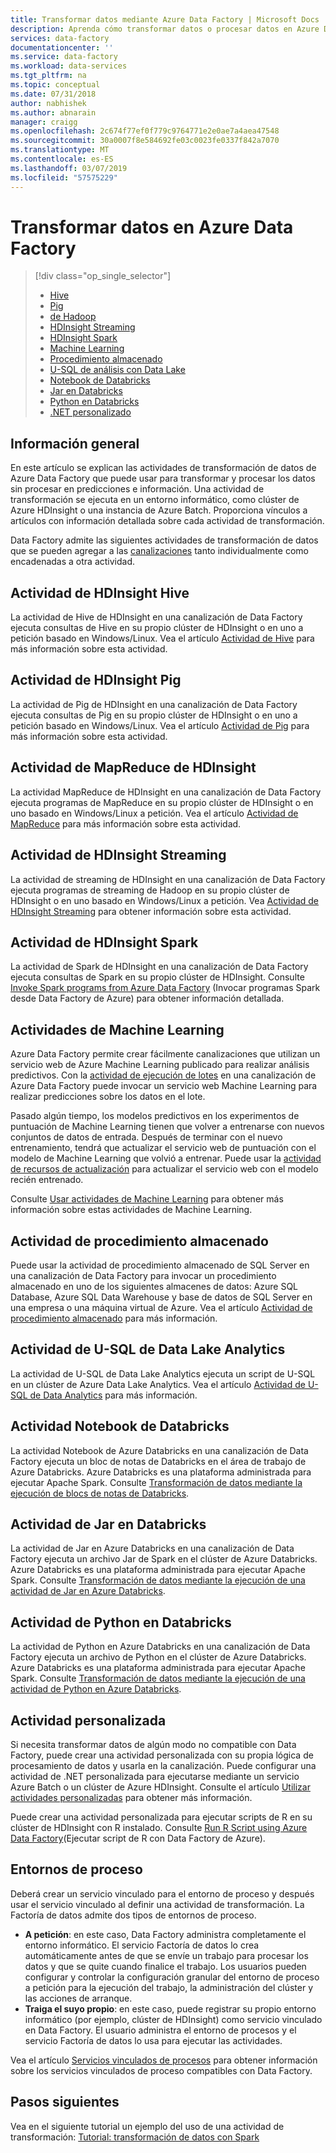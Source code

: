 ```yaml
---
title: Transformar datos mediante Azure Data Factory | Microsoft Docs
description: Aprenda cómo transformar datos o procesar datos en Azure Data Factory mediante Hadoop, Machine Learning o Azure Data Lake Analytics.
services: data-factory
documentationcenter: ''
ms.service: data-factory
ms.workload: data-services
ms.tgt_pltfrm: na
ms.topic: conceptual
ms.date: 07/31/2018
author: nabhishek
ms.author: abnarain
manager: craigg
ms.openlocfilehash: 2c674f77ef0f779c9764771e2e0ae7a4aea47548
ms.sourcegitcommit: 30a0007f8e584692fe03c0023fe0337f842a7070
ms.translationtype: MT
ms.contentlocale: es-ES
ms.lasthandoff: 03/07/2019
ms.locfileid: "57575229"
---
```

# <a name="transform-data-in-azure-data-factory"></a>Transformar datos en Azure Data Factory
> [!div class="op_single_selector"]
> * [Hive](transform-data-using-hadoop-hive.md)  
> * [Pig](transform-data-using-hadoop-pig.md)  
> * [de Hadoop](transform-data-using-hadoop-map-reduce.md)  
> * [HDInsight Streaming](transform-data-using-hadoop-streaming.md)
> * [HDInsight Spark](transform-data-using-spark.md)
> * [Machine Learning](transform-data-using-machine-learning.md) 
> * [Procedimiento almacenado](transform-data-using-stored-procedure.md)
> * [U-SQL de análisis con Data Lake](transform-data-using-data-lake-analytics.md)
> * [Notebook de Databricks](transform-data-databricks-notebook.md)
> * [Jar en Databricks](transform-data-databricks-jar.md)
> * [Python en Databricks](transform-data-databricks-python.md)
> * [.NET personalizado](transform-data-using-dotnet-custom-activity.md)

## <a name="overview"></a>Información general
En este artículo se explican las actividades de transformación de datos de Azure Data Factory que puede usar para transformar y procesar los datos sin procesar en predicciones e información. Una actividad de transformación se ejecuta en un entorno informático, como clúster de Azure HDInsight o una instancia de Azure Batch. Proporciona vínculos a artículos con información detallada sobre cada actividad de transformación.

Data Factory admite las siguientes actividades de transformación de datos que se pueden agregar a las [canalizaciones](concepts-pipelines-activities.md) tanto individualmente como encadenadas a otra actividad.

## <a name="hdinsight-hive-activity"></a>Actividad de HDInsight Hive
La actividad de Hive de HDInsight en una canalización de Data Factory ejecuta consultas de Hive en su propio clúster de HDInsight o en uno a petición basado en Windows/Linux. Vea el artículo [Actividad de Hive](transform-data-using-hadoop-hive.md) para más información sobre esta actividad. 

## <a name="hdinsight-pig-activity"></a>Actividad de HDInsight Pig
La actividad de Pig de HDInsight en una canalización de Data Factory ejecuta consultas de Pig en su propio clúster de HDInsight o en uno a petición basado en Windows/Linux. Vea el artículo [Actividad de Pig](transform-data-using-hadoop-pig.md) para más información sobre esta actividad. 

## <a name="hdinsight-mapreduce-activity"></a>Actividad de MapReduce de HDInsight
La actividad MapReduce de HDInsight en una canalización de Data Factory ejecuta programas de MapReduce en su propio clúster de HDInsight o en uno basado en Windows/Linux a petición. Vea el artículo [Actividad de MapReduce](transform-data-using-hadoop-map-reduce.md) para más información sobre esta actividad.

## <a name="hdinsight-streaming-activity"></a>Actividad de HDInsight Streaming
La actividad de streaming de HDInsight en una canalización de Data Factory ejecuta programas de streaming de Hadoop en su propio clúster de HDInsight o en uno basado en Windows/Linux a petición. Vea [Actividad de HDInsight Streaming](transform-data-using-hadoop-streaming.md) para obtener información sobre esta actividad.

## <a name="hdinsight-spark-activity"></a>Actividad de HDInsight Spark
La actividad de Spark de HDInsight en una canalización de Data Factory ejecuta consultas de Spark en su propio clúster de HDInsight. Consulte [Invoke Spark programs from Azure Data Factory](transform-data-using-spark.md) (Invocar programas Spark desde Data Factory de Azure) para obtener información detallada. 

## <a name="machine-learning-activities"></a>Actividades de Machine Learning
Azure Data Factory permite crear fácilmente canalizaciones que utilizan un servicio web de Azure Machine Learning publicado para realizar análisis predictivos. Con la [actividad de ejecución de lotes](transform-data-using-machine-learning.md) en una canalización de Azure Data Factory puede invocar un servicio web Machine Learning para realizar predicciones sobre los datos en el lote.

Pasado algún tiempo, los modelos predictivos en los experimentos de puntuación de Machine Learning tienen que volver a entrenarse con nuevos conjuntos de datos de entrada. Después de terminar con el nuevo entrenamiento, tendrá que actualizar el servicio web de puntuación con el modelo de Machine Learning que volvió a entrenar. Puede usar la [actividad de recursos de actualización](update-machine-learning-models.md) para actualizar el servicio web con el modelo recién entrenado.  

Consulte [Usar actividades de Machine Learning](transform-data-using-machine-learning.md) para obtener más información sobre estas actividades de Machine Learning. 

## <a name="stored-procedure-activity"></a>Actividad de procedimiento almacenado
Puede usar la actividad de procedimiento almacenado de SQL Server en una canalización de Data Factory para invocar un procedimiento almacenado en uno de los siguientes almacenes de datos: Azure SQL Database, Azure SQL Data Warehouse y base de datos de SQL Server en una empresa o una máquina virtual de Azure. Vea el artículo [Actividad de procedimiento almacenado](transform-data-using-stored-procedure.md) para más información.  

## <a name="data-lake-analytics-u-sql-activity"></a>Actividad de U-SQL de Data Lake Analytics 
La actividad de U-SQL de Data Lake Analytics ejecuta un script de U-SQL en un clúster de Azure Data Lake Analytics. Vea el artículo [Actividad de U-SQL de Data Analytics](transform-data-using-data-lake-analytics.md) para más información. 

## <a name="databricks-notebook-activity"></a>Actividad Notebook de Databricks

La actividad Notebook de Azure Databricks en una canalización de Data Factory ejecuta un bloc de notas de Databricks en el área de trabajo de Azure Databricks. Azure Databricks es una plataforma administrada para ejecutar Apache Spark. Consulte [Transformación de datos mediante la ejecución de blocs de notas de Databricks](transform-data-databricks-notebook.md).

## <a name="databricks-jar-activity"></a>Actividad de Jar en Databricks

La actividad de Jar en Azure Databricks en una canalización de Data Factory ejecuta un archivo Jar de Spark en el clúster de Azure Databricks. Azure Databricks es una plataforma administrada para ejecutar Apache Spark. Consulte [Transformación de datos mediante la ejecución de una actividad de Jar en Azure Databricks](transform-data-databricks-jar.md).

## <a name="databricks-python-activity"></a>Actividad de Python en Databricks

La actividad de Python en Azure Databricks en una canalización de Data Factory ejecuta un archivo de Python en el clúster de Azure Databricks. Azure Databricks es una plataforma administrada para ejecutar Apache Spark. Consulte [Transformación de datos mediante la ejecución de una actividad de Python en Azure Databricks](transform-data-databricks-python.md).

## <a name="custom-activity"></a>Actividad personalizada
Si necesita transformar datos de algún modo no compatible con Data Factory, puede crear una actividad personalizada con su propia lógica de procesamiento de datos y usarla en la canalización. Puede configurar una actividad de .NET personalizada para ejecutarse mediante un servicio Azure Batch o un clúster de Azure HDInsight. Consulte el artículo [Utilizar actividades personalizadas](transform-data-using-dotnet-custom-activity.md) para obtener más información. 

Puede crear una actividad personalizada para ejecutar scripts de R en su clúster de HDInsight con R instalado. Consulte [Run R Script using Azure Data Factory](https://github.com/Azure/Azure-DataFactory/tree/master/Samples/RunRScriptUsingADFSample)(Ejecutar script de R con Data Factory de Azure). 

## <a name="compute-environments"></a>Entornos de proceso
Deberá crear un servicio vinculado para el entorno de proceso y después usar el servicio vinculado al definir una actividad de transformación. La Factoría de datos admite dos tipos de entornos de proceso. 

- **A petición**:  en este caso, Data Factory administra completamente el entorno informático. El servicio Factoría de datos lo crea automáticamente antes de que se envíe un trabajo para procesar los datos y que se quite cuando finalice el trabajo. Los usuarios pueden configurar y controlar la configuración granular del entorno de proceso a petición para la ejecución del trabajo, la administración del clúster y las acciones de arranque. 
- **Traiga el suyo propio**: en este caso, puede registrar su propio entorno informático (por ejemplo, clúster de HDInsight) como servicio vinculado en Data Factory. El usuario administra el entorno de procesos y el servicio Factoría de datos lo usa para ejecutar las actividades. 

Vea el artículo [Servicios vinculados de procesos](compute-linked-services.md) para obtener información sobre los servicios vinculados de proceso compatibles con Data Factory. 

## <a name="next-steps"></a>Pasos siguientes
Vea en el siguiente tutorial un ejemplo del uso de una actividad de transformación: [Tutorial: transformación de datos con Spark](tutorial-transform-data-spark-powershell.md)
